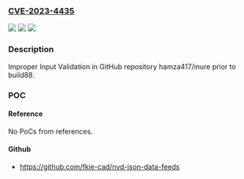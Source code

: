 ### [CVE-2023-4435](https://cve.mitre.org/cgi-bin/cvename.cgi?name=CVE-2023-4435)
![](https://img.shields.io/static/v1?label=Product&message=hamza417%2Finure&color=blue)
![](https://img.shields.io/static/v1?label=Version&message=unspecified%3C%20build88%20&color=brighgreen)
![](https://img.shields.io/static/v1?label=Vulnerability&message=CWE-20%20Improper%20Input%20Validation&color=brighgreen)

### Description

Improper Input Validation in GitHub repository hamza417/inure prior to build88.

### POC

#### Reference
No PoCs from references.

#### Github
- https://github.com/fkie-cad/nvd-json-data-feeds

